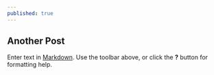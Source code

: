 ```yaml
---
published: true
---
```


## Another Post

Enter text in [Markdown](http://daringfireball.net/projects/markdown/). Use the toolbar above, or click the **?** button for formatting help.